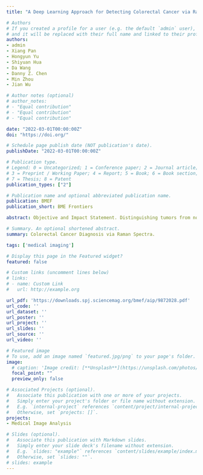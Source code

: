 ```yaml
---
title: "A Deep Learning Approach for Detecting Colorectal Cancer via Raman Spectra"

# Authors
# If you created a profile for a user (e.g. the default `admin` user), write the username (folder name) here 
# and it will be replaced with their full name and linked to their profile.
authors:
- admin
- Xiang Pan
- Hongyun Yu
- Shiyuan Hua
- Da Wang
- Danny Z. Chen
- Min Zhou
- Jian Wu

# Author notes (optional)
# author_notes:
# - "Equal contribution"
# - "Equal contribution"
# - "Equal contribution"

date: "2022-03-01T00:00:00Z"
doi: "https://doi.org/"

# Schedule page publish date (NOT publication's date).
publishDate: "2022-03-01T00:00:00Z"

# Publication type.
# Legend: 0 = Uncategorized; 1 = Conference paper; 2 = Journal article;
# 3 = Preprint / Working Paper; 4 = Report; 5 = Book; 6 = Book section;
# 7 = Thesis; 8 = Patent
publication_types: ["2"]

# Publication name and optional abbreviated publication name.
publication: BMEF 
publication_short: BME Frontiers

abstract: Objective and Impact Statement. Distinguishing tumors from normal tissues is vital in intraoperative diagnosis and pathological examination. In this work, we propose to utilize Raman spectroscopy as a novel modality in surgery to detect colorectal cancer tissues.  Introduction. Raman spectra can reﬂect the substance components of the target tissues. However, the feature peak is slight and hard to detect due to environmental noise. Collecting a high-quality Raman spectroscopy dataset and developing eﬀective deep learning detection methods are possibly viable approaches.  Methods. First, we collect a large Raman spectroscopy dataset from 26 colorectal cancer patients with the Raman shift ranged from 385 to 1545 cm −1 . Second, a one-dimensional residual convolutional neural network (1D-ResNet) architecture is designed to classify the tumor tissues of colorectal cancer. Third, we visualize and interpret the ﬁngerprint peaks found by our deep learning model.  Results. Experimental results show that our deep learning method achieves 98.5% accuracy in detection of colorectal cancer, and outperforms traditional methods.  Conclusion. Overall, our proposed method could become a promising tool for clinical detection of colorectal cancer.

# Summary. An optional shortened abstract.
summary: Colorectal Cancer Diagnosis via Raman Spectra.

tags: ['medical imaging']

# Display this page in the Featured widget?
featured: false

# Custom links (uncomment lines below)
# links:
# - name: Custom Link
#   url: http://example.org

url_pdf: 'https://downloads.spj.sciencemag.org/bmef/aip/9872028.pdf'
url_code: ''
url_dataset: ''
url_poster: ''
url_project: ''
url_slides: ''
url_source: ''
url_video: ''

# Featured image
# To use, add an image named `featured.jpg/png` to your page's folder. 
image:
  # caption: 'Image credit: [**Unsplash**](https://unsplash.com/photos/pLCdAaMFLTE)'
  focal_point: ""
  preview_only: false

# Associated Projects (optional).
#   Associate this publication with one or more of your projects.
#   Simply enter your project's folder or file name without extension.
#   E.g. `internal-project` references `content/project/internal-project/index.md`.
#   Otherwise, set `projects: []`.
projects:
- Medical Image Analysis

# Slides (optional).
#   Associate this publication with Markdown slides.
#   Simply enter your slide deck's filename without extension.
#   E.g. `slides: "example"` references `content/slides/example/index.md`.
#   Otherwise, set `slides: ""`.
# slides: example
---
```


<!-- {{% callout note %}}
Click the *Cite* button above to demo the feature to enable visitors to import publication metadata into their reference management software.
{{% /callout %}}

{{% callout note %}}
Create your slides in Markdown - click the *Slides* button to check out the example.
{{% /callout %}}

Supplementary notes can be added here, including [code, math, and images](https://wowchemy.com/docs/writing-markdown-latex/). -->
